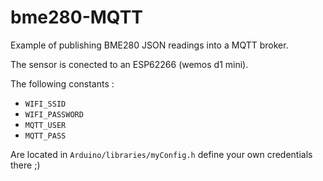 # bme280-MQTT
Example of publishing BME280 JSON readings into a MQTT broker.

The sensor is conected to an ESP62266 (wemos d1 mini).

The following constants : 
- `WIFI_SSID`
- `WIFI_PASSWORD`
- `MQTT_USER`
- `MQTT_PASS`

Are located in `Arduino/libraries/myConfig.h` define your own credentials there ;)

